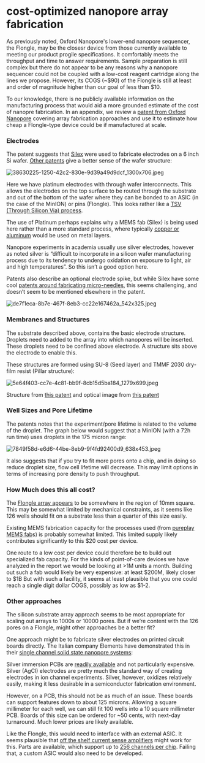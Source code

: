 # cost-optimized nanopore array fabrication

As previously noted, Oxford Nanopore's lower-end nanopore sequencer, the Flongle, may be the closesr device from those currently available to meeting our product progile specifications. It comfortably meets the throughput and time to answer requirements. Sample preparation is still complex but there do not appear to be any reasons why a nanopore sequencer could not be coupled with a low-cost reagent cartridge along the lines we propose. However, its COGS (~$90) of the Flongle is still at least and order of magnitude higher than our goal of less than $10.

To our knowledge, there is no publicly available information on the manufacturing process that would aid a more grounded estimate of the cost of nanopre fabrication. In an appendix, we review a [patent from Oxford Nanopore](https://patents.google.com/patent/US20220023819A1) covering array fabrication approaches and use it to estimate how cheap a Flongle-type device could be if manufactured at scale.



### Electrodes

The patent suggests that [Silex](https://silexmicrosystems.com) were used to fabricate electrodes on a 6 inch Si wafer. [Other patents](https://patentimages.storage.googleapis.com/a2/77/fa/3972fda2f2c3db/US10549274.pdf) give a better sense of the wafer structure:

![38630225-1250-42c2-830e-9d39a49d9dcf_1300x706.jpeg](https://substackcdn.com/image/fetch/w_1456,c_limit,f_auto,q_auto:good,fl_progressive:steep/https%3A%2F%2Fbucketeer-e05bbc84-baa3-437e-9518-adb32be77984.s3.amazonaws.com%2Fpublic%2Fimages%2F38630225-1250-42c2-830e-9d39a49d9dcf_1300x706.png)

Here we have platinum electrodes with through wafer interconnects. This allows the electrodes on the top surface to be routed through the substrate and out of the bottom of the wafer where they can be bonded to an ASIC (in the case of the MinION) or pins (Flongle). This looks rather like a [TSV (Through Silicon Via) process](https://www.youtube.com/watch?v=-egYoxajTz0).

The use of Platinum perhaps explains why a MEMS fab (Silex) is being used here rather than a more standard process, where typically [copper or aluminum](https://semiengineering.com/breaking-the-2nm-barrier/) would be used on metal layers.

Nanopore experiments in academia usually use silver electrodes, however as noted silver is “difficult to incorporate in a silicon wafer manufacturing process due to its tendency to undergo oxidation on exposure to light, air and high temperatures”. So this isn’t a good option here.

Patents also describe an optional electrode spike, but while Silex have some cool [patents around fabricating micro-needles](https://patents.google.com/patent/US8637351B2), this seems challenging, and doesn’t seem to be mentioned elsewhere in the patent.

![de7f1eca-8b7e-467f-8eb3-cc22e167462a_542x325.jpeg](https://substackcdn.com/image/fetch/w_1456,c_limit,f_auto,q_auto:good,fl_progressive:steep/https%3A%2F%2Fbucketeer-e05bbc84-baa3-437e-9518-adb32be77984.s3.amazonaws.com%2Fpublic%2Fimages%2Fde7f1eca-8b7e-467f-8eb3-cc22e167462a_542x325.png)

### Membranes and Structures

The substrate described above, contains the basic electrode structure. Droplets need to added to the array into which nanopores will be inserted. These droplets need to be confined above electrode. A structure sits above the electrode to enable this.

These structures are formed using SU-8 (Seed layer) and TMMF 2030 dry-film resist (Pillar structure):

![5e64f403-cc7e-4c81-bb9f-8cb15d5ba184_1279x699.jpeg](https://substackcdn.com/image/fetch/w_1456,c_limit,f_auto,q_auto:good,fl_progressive:steep/https%3A%2F%2Fbucketeer-e05bbc84-baa3-437e-9518-adb32be77984.s3.amazonaws.com%2Fpublic%2Fimages%2F5e64f403-cc7e-4c81-bb9f-8cb15d5ba184_1279x699.png)

Structure from [this patent](https://patents.google.com/patent/US20220023819A1) and optical image from [this patent](https://patentimages.storage.googleapis.com/24/b5/ed/cc4e29f1e0e297/US10760114.pdf)

### Well Sizes and Pore Lifetime

The patents notes that the experiment/pore lifetime is related to the volume of the droplet. The graph below would suggest that a MinION (with a 72h run time) uses droplets in the 175 micron range:

![7849f58d-e6d6-44be-8eb9-9f4fd92400d9_638x453.jpeg](https://substackcdn.com/image/fetch/w_1456,c_limit,f_auto,q_auto:good,fl_progressive:steep/https%3A%2F%2Fbucketeer-e05bbc84-baa3-437e-9518-adb32be77984.s3.amazonaws.com%2Fpublic%2Fimages%2F7849f58d-e6d6-44be-8eb9-9f4fd92400d9_638x453.png)

It also suggests that if you try to fit more pores onto a chip, and in doing so reduce droplet size, flow cell lifetime will decrease. This may limit options in terms of increasing pore density to push throughput.

### How Much does this all cost?

The [Flongle array appears](https://www.flickr.com/photos/theworldfishcenter/49714974428/in/photostream/) to be somewhere in the region of 10mm square. This may be somewhat limited by mechanical constraints, as it seems like 126 wells should fit on a substrate less than a quarter of this size easily.

Existing MEMS fabrication capacity for the processes used (from [pureplay MEMS fab](https://silexmicrosystems.com)s) is probably somewhat limited. This limited supply likely contributes significantly to this $20 cost per device.

One route to a low cost per device could therefore be to build out specialized fab capacity. For the kinds of point-of-care devices we have analyzed in the report we would be looking at >1M units a month. Building out such a fab would likely be very expensive: at least $200M, likely closer to $1B But with such a facility, it seems at least plausible that you one could reach a single digit dollar COGS, possibly as low as $1-2.

### Other approaches

The silicon substrate array approach seems to be most appropriate for scaling out arrays to 1000s or 10000 pores. But if we’re content with the 126 pores on a Flongle, might other approaches be a better fit?

One approach might be to fabricate silver electrodes on printed circuit boards directly. The Italian company Elements have demonstrated this in their [single channel solid state nanopore systems](https://elements-ic.com/wp-content/uploads/2019/07/eNPR-%E2%80%93-Nanopore-Chip-assembly-and-measurement-instructions.pdf):

Silver immersion PCBs are [readily available](https://www.pcbtrain.co.uk/blog/how-should-i-keep-my-pcbs-with-a-silver-finish) and not particularly expensive. Silver (AgCl) electrodes are pretty much the standard way of creating electrodes in ion channel experiments. Silver, however, oxidizes relatively easily, making it less desirable in a semiconductor fabrication environment.

However, on a PCB, this should not be as much of an issue. These boards can support features down to about 125 microns. Allowing a square millimeter for each well, we can still fit 100 wells into a 10 square millimeter PCB. Boards of this size can be ordered for ~50 cents, with next-day turnaround. Much lower prices are likely available.

Like the Flongle, this would need to interface with an external ASIC. It seems plausible that [off the shelf current sense amplifiers](https://41j.com/blog/2018/08/ddc112-board-design-bring-up/) might work for this. Parts are available, which support up to [256 channels per chip](https://www.ti.com/product/DDC2256A#tech-docs). Failing that, a custom ASIC would also need to be developed.

